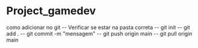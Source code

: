 # Project_gamedev

como adicionar no git
-- Verificar se estar na pasta correta
-- git init
-- git add .
-- git commit -m "mensagem"
-- git push origin main
-- git pull origin main
